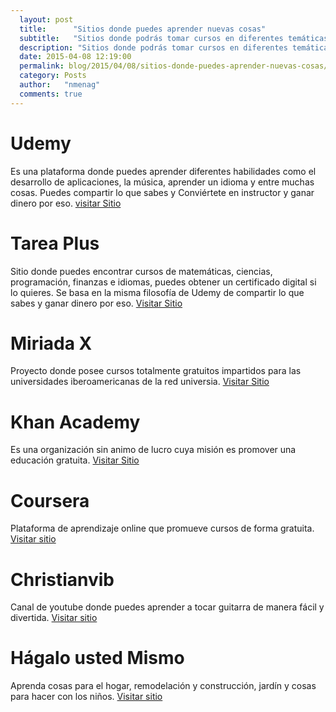 ```yaml
---
  layout: post
  title:      "Sitios donde puedes aprender nuevas cosas"
  subtitle:   "Sitios donde podrás tomar cursos en diferentes temáticas"
  description: "Sitios donde podrás tomar cursos en diferentes temáticas"
  date: 2015-04-08 12:19:00
  permalink: blog/2015/04/08/sitios-donde-puedes-aprender-nuevas-cosas/
  category: Posts
  author:   "nmenag"
  comments: true
---
```


# Udemy

Es una plataforma  donde puedes aprender diferentes habilidades como  el desarrollo de aplicaciones,  la música, aprender un idioma  y entre muchas cosas. Puedes compartir lo que sabes y Conviértete en  instructor y ganar dinero por eso. <a href="https://www.udemy.com/" target="_blank">visitar Sitio</a>

# Tarea Plus

Sitio donde puedes encontrar cursos de matemáticas, ciencias, programación, finanzas e idiomas, puedes obtener un certificado digital si lo quieres. Se basa en la misma filosofía de Udemy de compartir lo que sabes y ganar dinero por eso. <a href="http://www.tareasplus.com/" target="_blank">Visitar Sitio</a>

# Miriada X

Proyecto donde posee cursos totalmente gratuitos impartidos para las universidades iberoamericanas de la red universia. <a href="https://www.miriadax.net/" target="_blank">Visitar Sitio</a>

# Khan Academy

Es una organización sin animo de lucro cuya misión es promover una educación gratuita. <a href="https://es.khanacademy.org/" target="_blank">Visitar Sitio</a>

# Coursera

Plataforma de aprendizaje online que promueve cursos de forma gratuita. <a href="https://es.coursera.org/" target="_blank">Visitar sitio</a>

# Christianvib
Canal de youtube donde puedes aprender a tocar guitarra de manera fácil y divertida. <a href="https://www.youtube.com/user/christianvib" target="_blank">Visitar sitio</a>

# Hágalo usted Mismo
Aprenda cosas para  el  hogar, remodelación y construcción, jardín  y cosas para hacer con los niños. <a href="http://www.hagaloustedmismo.cl/" target="_blank">Visitar sitio</a>
